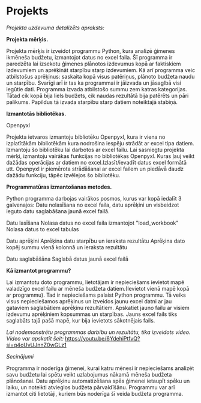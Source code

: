 # Projekts
*Projekta uzdevuma detalizēts apraksts:*

**Projekta mērķis.**

Projekta mērķis ir izveidot programmu Python, kura analizē ģimenes ikmēneša budžetu, izmantojot datus no excel faila. Šī programma ir paredzēta lai izsekotu ģimenes plānotos izdevumus kopā ar faktiskiem izdevumiem un aprēķināt starpību starp izdevumiem. Kā arī programma veic atbilstošus aprēķinus: saskaita kopā visus patēriņus, plānoto budžeta naudu un starpību. Svarīgi arī ir tas ka programmai ir jāizvada un jāsaglbā visi iegūtie dati. Programma izvada atbilstošo summu zem katras kategorijas. Tātad cik kopā bija liels budžets, cik naudas rezultātā bija patērēts un pāri palikums. Papildus tā izvada starpību starp datiem noteiktajā stabiņā. 


**Izmantotās bibliotēkas.**

Openpyxl

Projekta ietvaros izmantoju bibliotēku Openpyxl, kura ir viena no izplatītākām bibliotēkām kura nodrošina iespēju strādāt ar excel tipa datiem. Izmantoju šo bibliotēku lai darbotos ar excel failu. Lai sasniegtu projekta mērķi, izmantoju vairākas funkcijas no bibliotēkas Openpyxl. Kuras ļauj veikt dažādas operācijas ar datiem no excel.Izlasīt/ievadīt datus excel formātā utt. Openpyxl ir piemērota strādāšanai ar excel failem un piedāvā daudz dažādu funkciju, tāpēc izvēlejos šo bibliotēku.


**Programmatūras izmantošanas metodes.**

Python programma darbojas vairākos posmos, kurus var kopā iedalīt 3 galvenajos: Datu nolasīšana no excel faila, datu aprēķini un visbeidzot ieguto datu saglabāšana jaunā excel failā. 

Datu lasīšana
    Nolasa datus no excel faila izmantojot "load_workbook"
    Nolasa datus to excel tabulas

Datu aprēķini
    Aprēķina datu starpību un ieraksta rezultātu
    Aprēķina dato kopēj summu vienā kolonnā un ieraksta rezultātu

Datu saglabāšāna
    Saglabā datus jaunā excel failā   


**Kā izmantot programmu?**

Lai izmantotu doto programmu, lietotājam ir nepieciešams ievietot mapē valadzīgo excel failu ar mēneša budžeta datiem.(Ievietot vienā mapē kopā ar programmu).
Tad ir nepieciešams palaist Python programmu. Tā veiks visus nepieciešamos aprēķinus un izveidos jaunu excel datni ar jau gataviem saglabātiem aprēķinu rezultātiem.
Apskatiet jauno failu ar visiem izdevumu aprēķiniem kopsummas un starpības. Jauns excel fails tiks saglabāts tajā pašā mapē, kur bija ievietots sākotnējais fails.

*Lai nodemonstrētu programmas darbību un rezultātu, tika izveidots video. Video var apskatīt šeit:*
https://youtu.be/6YdehiPtfvQ?si=q4oUvUJnnZ0wGLz1

*Secinājumi*

Programma ir noderīga ģimenei, kurai katru mēnesi ir nepieciešams analizēt savu budžetu lai spētu veikt uzlabojumus nākamā mēneša budžeta plānošanai. Datu aprēķinu automatizēšana spēs ģimenei ietaupīt spēku un laiku, un noteikti atvieglos budžeta pārvaldīšānu. Programmu var arī izmantot citi lietotāji, kuriem būs noderīga šī veida budžeta programma.